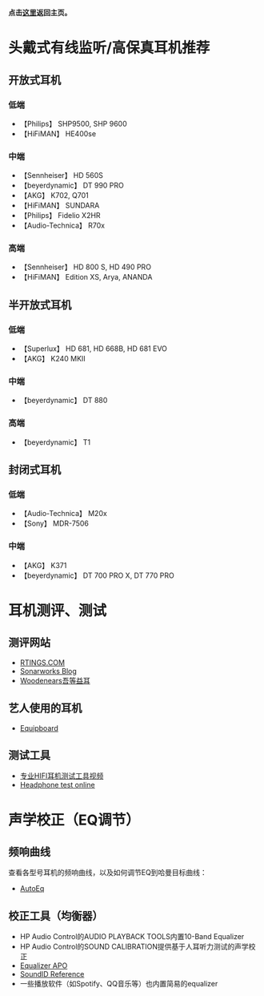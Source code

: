 **点击[这里](https://lambdacdm.github.io/Music-Laboratory/)返回主页。**

# 头戴式有线监听/高保真耳机推荐

## 开放式耳机

### 低端
* 【Philips】 SHP9500, SHP 9600
* 【HiFiMAN】 HE400se

### 中端
* 【Sennheiser】 HD 560S
* 【beyerdynamic】 DT 990 PRO
* 【AKG】 K702, Q701
* 【HiFiMAN】 SUNDARA
* 【Philips】 Fidelio X2HR
* 【Audio-Technica】 R70x

### 高端
* 【Sennheiser】 HD 800 S, HD 490 PRO
* 【HiFiMAN】 Edition XS, Arya, ANANDA

## 半开放式耳机

### 低端
* 【Superlux】 HD 681, HD 668B, HD 681 EVO
* 【AKG】 K240 MKII

### 中端
* 【beyerdynamic】 DT 880

### 高端
* 【beyerdynamic】 T1

## 封闭式耳机

### 低端
* 【Audio-Technica】 M20x
* 【Sony】 MDR-7506

### 中端
* 【AKG】 K371
* 【beyerdynamic】 DT 700 PRO X, DT 770 PRO


# 耳机测评、测试
## 测评网站
* [RTINGS.COM](https://www.rtings.com/headphones/)
* [Sonarworks Blog](https://www.sonarworks.com/blog)
* [Woodenears吾等益耳](https://www.woodenears.com/)

## 艺人使用的耳机
* [Equipboard](https://equipboard.com/)

## 测试工具
* [专业HIFI耳机测试工具视频](https://www.bilibili.com/video/BV1dJ411W7Rd/)
* [Headphone test online](https://webcammictest.com/headphones/)

# 声学校正（EQ调节）
## 频响曲线
查看各型号耳机的频响曲线，以及如何调节EQ到哈曼目标曲线：

* [AutoEq](https://autoeq.app/)

## 校正工具（均衡器）
* HP Audio Control的AUDIO PLAYBACK TOOLS内置10-Band Equalizer
* HP Audio Control的SOUND CALIBRATION提供基于人耳听力测试的声学校正
* [Equalizer APO](https://equalizerapo.com/)
* [SoundID Reference](https://www.sonarworks.com/soundid-reference)
* 一些播放软件（如Spotify、QQ音乐等）也内置简易的equalizer

